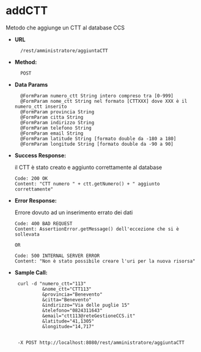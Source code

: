 # addCTT

 Metodo che aggiunge un CTT al database CCS
 <br>
 
 

* **URL**

        /rest/amministratore/aggiuntaCTT

* **Method:**
  

        POST 
  

 

* **Data Params**

        @FormParam numero_ctt String intero compreso tra [0-999]
        @FormParam nome_ctt String nel formato [CTTXXX] dove XXX è il numero_ctt inserito
        @FormParam provincia String 
        @FormParam citta String 
        @FormParam indirizzo String 
        @FormParam telefono String 
        @FormParam email String 
        @FormParam latitude String [formato double da -180 a 180]
        @FormParam longitude String [formato double da -90 a 90]

* **Success Response:**
  
     il CTT è stato creato e aggiunto correttamente al database

      Code: 200 OK
      Content: "CTT numero " + ctt.getNumero() + " aggiunto correttamente"
 
* **Error Response:**

  Errore dovuto ad un inserimento errato dei dati

      Code: 400 BAD REQUEST 
      Content: AssertionError.getMessage() dell'eccezione che si è sollevata

      OR

      Code: 500 INTERNAL SERVER ERROR
      Content: "Non è stato possibile creare l'uri per la nuova risorsa"


* **Sample Call:**
  
       curl -d "numero_ctt="113"
                &nome_ctt="CTT113"
                &provincia="Benevento"
                &citta="Benevento"
                &indirizzo="Via delle puglie 15"
                &telefono="0824311643" 
                &email="ctt113@reteGestioneCCS.it" 
                &latitude="41,1305" 
                &longitude="14,717" 


       -X POST http://localhost:8080/rest/amministratore/aggiuntaCTT


